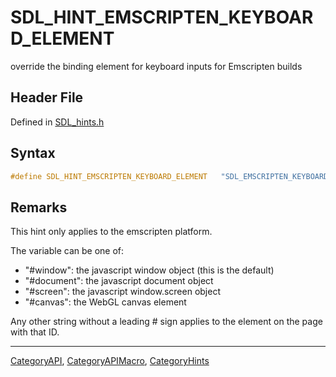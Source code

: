 # SDL_HINT_EMSCRIPTEN_KEYBOARD_ELEMENT

override the binding element for keyboard inputs for Emscripten builds

## Header File

Defined in [SDL_hints.h](https://github.com/libsdl-org/SDL/blob/SDL2/include/SDL_hints.h)

## Syntax

```c
#define SDL_HINT_EMSCRIPTEN_KEYBOARD_ELEMENT   "SDL_EMSCRIPTEN_KEYBOARD_ELEMENT"
```

## Remarks

This hint only applies to the emscripten platform.

The variable can be one of:

- "#window": the javascript window object (this is the default)
- "#document": the javascript document object
- "#screen": the javascript window.screen object
- "#canvas": the WebGL canvas element

Any other string without a leading # sign applies to the element on the
page with that ID.

----
[CategoryAPI](CategoryAPI), [CategoryAPIMacro](CategoryAPIMacro), [CategoryHints](CategoryHints)

